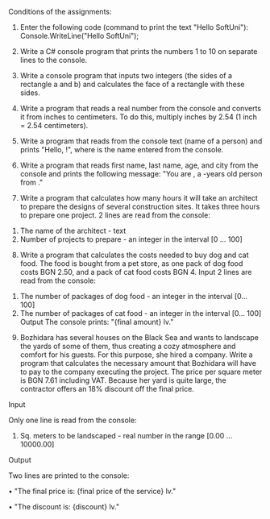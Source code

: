Conditions of the assignments:

1) Enter the following code (command to print the text "Hello SoftUni"):
Console.WriteLine("Hello SoftUni");

2) Write a C# console program that prints the numbers 1 to 10 on separate lines to the console.

3) Write a console program that inputs two integers (the sides of a rectangle a and b) and calculates the face of a rectangle with these sides.

4) Write a program that reads a real number from the console and converts it from inches to centimeters. To do this, multiply inches by 2.54 (1 inch = 2.54 centimeters).

5) Write a program that reads from the console text (name of a person) and prints "Hello, <name>!", where <name> is the name entered from the console.

6) Write a program that reads first name, last name, age, and city from the console and prints the following message: "You are <firstName> <lastName>, a <age>-years old person from <town>."

7) Write a program that calculates how many hours it will take an architect to prepare the designs of several construction sites. It takes three hours to prepare one project.
2 lines are read from the console:
1. The name of the architect - text
2. Number of projects to prepare - an integer in the interval [0 … 100]

8) Write a program that calculates the costs needed to buy dog and cat food. The food is bought from a pet store, as one pack of dog food costs BGN 2.50, and a pack of cat food costs BGN 4.
Input
2 lines are read from the console:
1. The number of packages of dog food - an integer in the interval [0… 100]
2. The number of packages of cat food - an integer in the interval [0… 100]
Output
The console prints:
"{final amount} lv."

9) Bozhidara has several houses on the Black Sea and wants to landscape the yards of some of them, thus creating a cozy atmosphere and comfort for his guests. For this purpose, she hired a company.
Write a program that calculates the necessary amount that Bozhidara will have to pay to the company executing the project. The price per square meter is BGN 7.61 including VAT. Because her yard is quite large, the contractor offers an 18% discount off the final price.
  
Input
  
Only one line is read from the console:
1. Sq. meters to be landscaped - real number in the range [0.00 … 10000.00]
  
Output
  
Two lines are printed to the console:
  
• "The final price is: {final price of the service} lv."
  
• "The discount is: {discount} lv."
